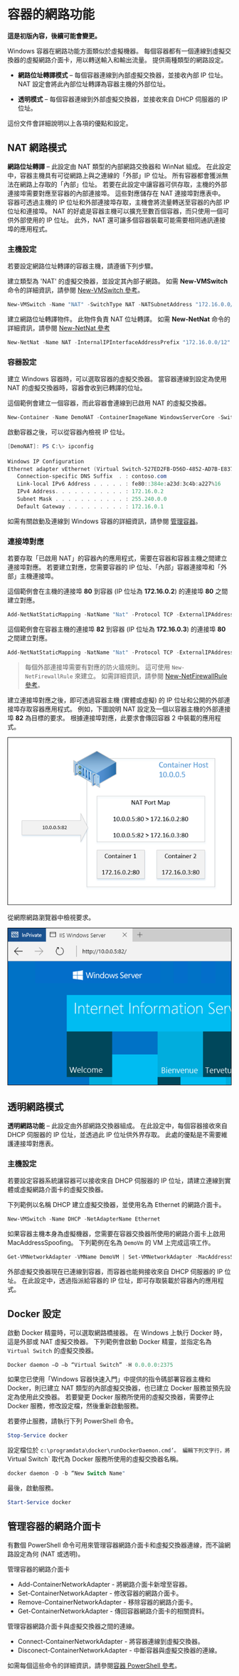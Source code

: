 # 容器的網路功能

**這是初版內容，後續可能會變更。**

Windows 容器在網路功能方面類似於虛擬機器。 每個容器都有一個連線到虛擬交換器的虛擬網路介面卡，用以轉送輸入和輸出流量。 提供兩種類型的網路設定。

- **網路位址轉譯模式** – 每個容器連線到內部虛擬交換器，並接收內部 IP 位址。 NAT 設定會將此內部位址轉譯為容器主機的外部位址。

- **透明模式** – 每個容器連線到外部虛擬交換器，並接收來自 DHCP 伺服器的 IP 位址。

這份文件會詳細說明以上各項的優點和設定。

## NAT 網路模式

**網路位址轉譯** – 此設定由 NAT 類型的內部網路交換器和 WinNat 組成。 在此設定中，容器主機具有可從網路上與之連線的「外部」IP 位址。 所有容器都會獲派無法在網路上存取的「內部」位址。 若要在此設定中讓容器可供存取，主機的外部連接埠需要對應至容器的內部連接埠。 這些對應儲存在 NAT 連接埠對應表中。 容器可透過主機的 IP 位址和外部連接埠存取，主機會將流量轉送至容器的內部 IP 位址和連接埠。 NAT 的好處是容器主機可以擴充至數百個容器，而只使用一個可供外部使用的 IP 位址。 此外，NAT 還可讓多個容器裝載可能需要相同通訊連接埠的應用程式。

### 主機設定

若要設定網路位址轉譯的容器主機，請遵循下列步驟。

建立類型為 'NAT' 的虛擬交換器，並設定其內部子網路。 如需 **New-VMSwitch** 命令的詳細資訊，請參閱 [New-VMSwitch 參考](https://technet.microsoft.com/en-us/library/hh848455.aspx)。

```powershell
New-VMSwitch -Name "NAT" -SwitchType NAT -NATSubnetAddress "172.16.0.0/12"
```
建立網路位址轉譯物件。 此物件負責 NAT 位址轉譯。 如需 **New-NetNat** 命令的詳細資訊，請參閱 [New-NetNat 參考](https://technet.microsoft.com/en-us/library/dn283361.aspx)

```powershell
New-NetNat -Name NAT -InternalIPInterfaceAddressPrefix "172.16.0.0/12" 
```

### 容器設定

建立 Windows 容器時，可以選取容器的虛擬交換器。 當容器連線到設定為使用 NAT 的虛擬交換器時，容器會收到已轉譯的位址。

這個範例會建立一個容器，而此容器會連線到已啟用 NAT 的虛擬交換器。

```powershell
New-Container -Name DemoNAT -ContainerImageName WindowsServerCore -SwitchName "NAT"
```

啟動容器之後，可以從容器內檢視 IP 位址。

```powershell
[DemoNAT]: PS C:\> ipconfig

Windows IP Configuration
Ethernet adapter vEthernet (Virtual Switch-527ED2FB-D56D-4852-AD7B-E83732A032F5-0):
   Connection-specific DNS Suffix  . : contoso.com
   Link-local IPv6 Address . . . . . : fe80::384e:a23d:3c4b:a227%16
   IPv4 Address. . . . . . . . . . . : 172.16.0.2
   Subnet Mask . . . . . . . . . . . : 255.240.0.0
   Default Gateway . . . . . . . . . : 172.16.0.1
```

如需有關啟動及連線到 Windows 容器的詳細資訊，請參閱 [管理容器](./manage_containers.md)。

### 連接埠對應

若要存取「已啟用 NAT」的容器內的應用程式，需要在容器和容器主機之間建立連接埠對應。 若要建立對應，您需要容器的 IP 位址、「內部」容器連接埠和「外部」主機連接埠。

這個範例會在主機的連接埠 **80** 到容器 (IP 位址為 **172.16.0.2**) 的連接埠 **80** 之間建立對應。

```powershell
Add-NetNatStaticMapping -NatName "Nat" -Protocol TCP -ExternalIPAddress 0.0.0.0 -InternalIPAddress 172.16.0.2 -InternalPort 80 -ExternalPort 80
```

這個範例會在容器主機的連接埠 **82** 到容器 (IP 位址為 **172.16.0.3**) 的連接埠 **80** 之間建立對應。

```powershell
Add-NetNatStaticMapping -NatName "Nat" -Protocol TCP -ExternalIPAddress 0.0.0.0 -InternalIPAddress 172.16.0.3 -InternalPort 80 -ExternalPort 82
```
> 每個外部連接埠需要有對應的防火牆規則。 這可使用 `New-NetFirewallRule` 來建立。 如需詳細資訊，請參閱 [New-NetFirewallRule 參考](https://technet.microsoft.com/en-us/library/jj554908.aspx)。

建立連接埠對應之後，即可透過容器主機 (實體或虛擬) 的 IP 位址和公開的外部連接埠存取容器應用程式。 例如，下圖說明 NAT 設定及一個以容器主機的外部連接埠 **82** 為目標的要求。 根據連接埠對應，此要求會傳回容器 2 中裝載的應用程式。

![](./media/nat1.png)

從網際網路瀏覽器中檢視要求。

![](./media/portmapping.png)

## 透明網路模式

**透明網路功能** – 此設定由外部網路交換器組成。 在此設定中，每個容器接收來自 DHCP 伺服器的 IP 位址，並透過此 IP 位址供外界存取。 此處的優點是不需要維護連接埠對應表。

### 主機設定

若要設定容器系統讓容器可以接收來自 DHCP 伺服器的 IP 位址，請建立連線到實體或虛擬網路介面卡的虛擬交換器。

下列範例以名稱 DHCP 建立虛擬交換器，並使用名為 Ethernet 的網路介面卡。

```powershell
New-VMSwitch -Name DHCP -NetAdapterName Ethernet
```

如果容器主機本身為虛擬機器，您需要在容器交換器所使用的網路介面卡上啟用 MacAddressSpoofing。 下列範例在名為 `DemoVm` 的 VM 上完成這項工作。

```powershell
Get-VMNetworkAdapter -VMName DemoVM | Set-VMNetworkAdapter -MacAddressSpoofing On
```
外部虛擬交換器現在已連線到容器，而容器也能夠接收來自 DHCP 伺服器的 IP 位址。 在此設定中，透過指派給容器的 IP 位址，即可存取裝載於容器內的應用程式。

## Docker 設定

啟動 Docker 精靈時，可以選取網路橋接器。 在 Windows 上執行 Docker 時，這是外部或 NAT 虛擬交換器。 下列範例會啟動 Docker 精靈，並指定名為 `Virtual Switch` 的虛擬交換器。

```powershell
Docker daemon –D –b “Virtual Switch” -H 0.0.0.0:2375
```

如果您已使用「Windows 容器快速入門」中提供的指令碼部署容器主機和 Docker，則已建立 NAT 類型的內部虛擬交換器，也已建立 Docker 服務並預先設定為使用此交換器。 若要變更 Docker 服務所使用的虛擬交換器，需要停止 Docker 服務，修改設定檔，然後重新啟動服務。

若要停止服務，請執行下列 PowerShell 命令。

```powershell
Stop-Service docker
```

設定檔位於 `c:\programdata\docker\runDockerDaemon.cmd’。 編輯下列文字行，將 `Virtual Switch` 取代為 Docker 服務所使用的虛擬交換器名稱。

```powershell
docker daemon -D -b “New Switch Name"
```
最後，啟動服務。

```powershell
Start-Service docker
```

## 管理容器的網路介面卡

有數個 PowerShell 命令可用來管理容器網路介面卡和虛擬交換器連線，而不論網路設定為何 (NAT 或透明)。

管理容器的網路介面卡

- Add-ContainerNetworkAdapter - 將網路介面卡新增至容器。
- Set-ContainerNetworkAdapter - 修改容器的網路介面卡。
- Remove-ContainerNetworkAdapter - 移除容器的網路介面卡。
- Get-ContainerNetworkAdapter - 傳回容器網路介面卡的相關資料。

管理容器網路介面卡與虛擬交換器之間的連線。

- Connect-ContainerNetworkAdapter - 將容器連線到虛擬交換器。
- Disconect-ContainerNetworkAdapter - 中斷容器與虛擬交換器的連線。

如需每個這些命令的詳細資訊，請參閱[容器 PowerShell 參考](https://technet.microsoft.com/en-us/library/mt433069.aspx)。




